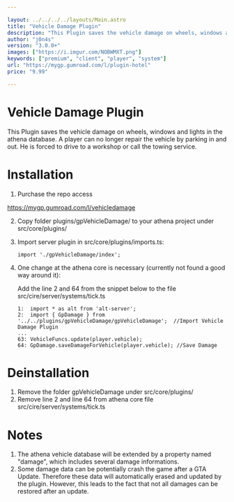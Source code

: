 ```yaml
---

layout: ../../../../layouts/Main.astro
title: "Vehicle Damage Plugin"
description: "This Plugin saves the vehicle damage on wheels, windows and lights in the athena database."
author: "j0n4s"
version: "3.0.0+"
images: ["https://i.imgur.com/NOBWMXT.png"]
keywords: ["premium", "client", "player", "system"]
url: "https://mygp.gumroad.com/l/plugin-hotel"
price: "9.99"

---
```


# Vehicle Damage Plugin

This Plugin saves the vehicle damage on wheels, windows and lights in the athena database.
A player can no longer repair the vehicle by parking in and out. He is forced to drive to a workshop or call the towing service.

# Installation

1. Purchase the repo access

https://mygp.gumroad.com/l/vehicledamage

2. Copy folder plugins/gpVehicleDamage/ to your athena project under src/core/plugins/
3. Import server plugin in src/core/plugins/imports.ts:

    ```import './gpVehicleDamage/index';```
    
4. One change at the athena core is necessary (currently not found a good way around it):

    Add the line 2 and 64 from the snippet below to the file src/cire/server/systems/tick.ts

    ```
    1:  import * as alt from 'alt-server';
    2:  import { GpDamage } from '../../plugins/gpVehicleDamage/gpVehicleDamage';  //Import Vehicle Damage Plugin
    ...
    63: VehicleFuncs.update(player.vehicle);
    64: GpDamage.saveDamageForVehicle(player.vehicle); //Save Damage

    ```

# Deinstallation

1. Remove the folder gpVehicleDamage under src/core/plugins/
2. Remove line 2 and line 64 from athena core file src/cire/server/systems/tick.ts

# Notes

1. The athena vehicle database will be extended by a property named "damage", which includes several damage informations.
2. Some damage data can be potentially crash the game after a GTA Update. Therefore these data will automatically erased and updated by the plugin. However, this leads to the fact that not all damages can be restored after an update.